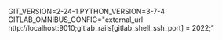 GIT_VERSION=2-24-1
PYTHON_VERSION=3-7-4
GITLAB_OMNIBUS_CONFIG="external_url http://localhost:9010;gitlab_rails[gitlab_shell_ssh_port] = 2022;"
